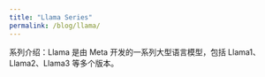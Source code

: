 ```yaml
---
title: "Llama Series"
permalink: /blog/llama/
---
```


系列介绍：Llama 是由 Meta 开发的一系列大型语言模型，包括 Llama1、Llama2、Llama3 等多个版本。